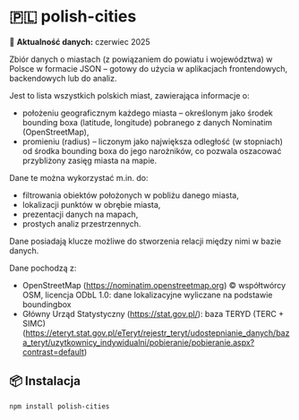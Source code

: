 # 🇵🇱 polish-cities

📅 **Aktualność danych:** czerwiec 2025

Zbiór danych o miastach (z powiązaniem do powiatu i województwa) w Polsce w formacie JSON – gotowy do użycia w aplikacjach frontendowych, backendowych lub do analiz.

Jest to lista wszystkich polskich miast, zawierająca informacje o:
- położeniu geograficznym każdego miasta – określonym jako środek bounding boxa (latitude, longitude) pobranego z danych Nominatim (OpenStreetMap),
- promieniu (radius) – liczonym jako największa odległość (w stopniach) od środka bounding boxa do jego narożników, co pozwala oszacować przybliżony zasięg miasta na mapie.

Dane te można wykorzystać m.in. do:
- filtrowania obiektów położonych w pobliżu danego miasta,
- lokalizacji punktów w obrębie miasta,
- prezentacji danych na mapach,
- prostych analiz przestrzennych.

Dane posiadają klucze możliwe do stworzenia relacji między nimi w bazie danych.

Dane pochodzą z:
- OpenStreetMap (https://nominatim.openstreetmap.org) © współtwórcy OSM, licencja ODbL 1.0: dane lokalizacyjne wyliczane na podstawie boundingbox
- Główny Urząd Statystyczny (https://stat.gov.pl/): baza TERYD (TERC + SIMC) (https://eteryt.stat.gov.pl/eTeryt/rejestr_teryt/udostepnianie_danych/baza_teryt/uzytkownicy_indywidualni/pobieranie/pobieranie.aspx?contrast=default)


## 📦 Instalacja

```bash
npm install polish-cities
```

